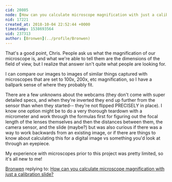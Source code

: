 ```yaml
---
cid: 20805
node: [How can you calculate microscope magnification with just a calibration slide?](../notes/bronwen/10-04-2018/how-can-you-calculate-microscope-magnification-with-just-a-calibration-slide)
nid: 17221
created_at: 2018-10-04 22:52:44 +0000
timestamp: 1538693564
uid: 237313
author: [Bronwen](../profile/Bronwen)
---
```


That's a good point, Chris. People ask us what the magnification of our microscope is, and what we're able to tell them are the dimensions of the field of view, but I realize that answer isn't quite what people are looking for. 

I can compare our images to images of similar things captured with microscopes that are set to 100x, 200x, etc magnification, so I have a ballpark sense of where they probably fit.

There are a few unknowns about the webcams (they don't come with super detailed specs, and when they're inverted they end up further from the sensor than when they started-- they're not flipped PRECISELY in place).  I know one option might be to do a very thorough teardown with a micrometer and work through the formulas first for figuring out the focal length of the lenses themselves and then the distances between them, the camera sensor, and the slide (maybe?) but was also curious if there was a way to work backwards from an existing image, or if there are things to know about calculating this for a digital image vs something you'd look at through an eyepiece. 

My experience with microscopes prior to this project was pretty limited, so it's all new to me!

[Bronwen](../profile/Bronwen) replying to: [How can you calculate microscope magnification with just a calibration slide?](../notes/bronwen/10-04-2018/how-can-you-calculate-microscope-magnification-with-just-a-calibration-slide)

